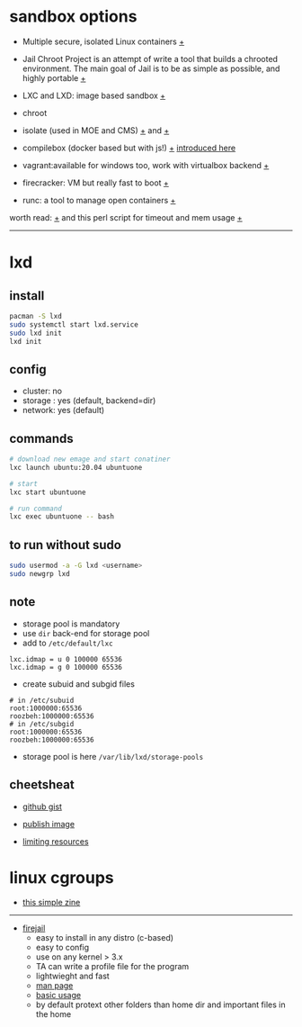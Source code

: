 # sandbox options

- Multiple secure, isolated Linux containers [+](https://openvz.org/)

- Jail Chroot Project is an attempt of write a tool that builds a chrooted environment. The main goal of Jail is to be as simple as possible, and highly portable [+](http://www.jmcresearch.com/projects/jail/)

- LXC and LXD: image based sandbox [+](https://linuxcontainers.org/)

- chroot

- isolate (used in MOE and CMS) [+](https://github.com/ioi/isolate) and [+](http://www.ucw.cz/moe/isolate.1.html)

- compilebox (docker based but with js!) [+](https://github.com/remoteinterview/compilebox)
  [introduced here](https://www.linkedin.com/pulse/how-does-online-judge-works-ahmad-faiyaz/)

- vagrant:available for windows too, work with virtualbox backend
  [+](https://www.vagrantup.com/downloads)

- firecracker: VM but really fast to boot [+](https://jvns.ca/blog/2021/01/23/firecracker--start-a-vm-in-less-than-a-second/)

- runc: a tool to manage open containers [+](https://github.com/opencontainers/runc)

worth read: [+](http://coldattic.info/post/40/)
and this perl script for timeout and mem usage [+](https://github.com/pshved/timeout)

---

# lxd

## install

```bash
pacman -S lxd
sudo systemctl start lxd.service
sudo lxd init
lxd init
```

## config

- cluster: no
- storage : yes (default, backend=dir)
- network: yes (default)

## commands

```bash
# download new emage and start conatiner
lxc launch ubuntu:20.04 ubuntuone

# start
lxc start ubuntuone

# run command
lxc exec ubuntuone -- bash


```

## to run without sudo

```bash
sudo usermod -a -G lxd <username>
sudo newgrp lxd
```

## note

- storage pool is mandatory
- use `dir` back-end for storage pool
- add to `/etc/default/lxc`

```
lxc.idmap = u 0 100000 65536
lxc.idmap = g 0 100000 65536
```

- create subuid and subgid files

```
# in /etc/subuid
root:1000000:65536
roozbeh:1000000:65536
# in /etc/subgid
root:1000000:65536
roozbeh:1000000:65536
```

- storage pool is here `/var/lib/lxd/storage-pools`

## cheetsheat

- [github gist](https://gist.github.com/berndbausch/a6835150c7a26c88048763c0bd739be6)

- [publish image](https://ubuntu.com/blog/publishing-lxd-images)

- [limiting resources](https://www.maketecheasier.com/limit-lxd-containers-resources/)

# linux cgroups

- [this simple zine](https://wizardzines.com/comics/containers-arent-magic/)

---

- [firejail](https://firejail.wordpress.com/)
  - easy to install in any distro (c-based)
  - easy to config
  - use on any kernel > 3.x
  - TA can write a profile file for the program
  - lightwieght and fast
  - [man page](https://firejail.wordpress.com/features-3/man-firejail/)
  - [basic usage](https://firejail.wordpress.com/documentation-2/basic-usage/)
  - by default protext other folders than home dir and important files in the home
